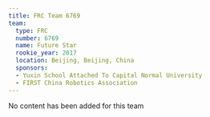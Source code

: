 ```yaml
---
title: FRC Team 6769
team:
  type: FRC
  number: 6769
  name: Future Star
  rookie_year: 2017
  location: Beijing, Beijing, China
  sponsors:
  - Yuxin School Attached To Capital Normal University
  - FIRST China Robotics Association
---
```


No content has been added for this team